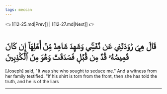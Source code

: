 ```yaml
---
tags: meccan
---
```


👈 [[12-25.md|Prev]] | [[12-27.md|Next]] 👉

# قَالَ هِيَ رَٰوَدَتۡنِي عَن نَّفۡسِيۚ وَشَهِدَ شَاهِدٞ مِّنۡ أَهۡلِهَآ إِن كَانَ قَمِيصُهُۥ قُدَّ مِن قُبُلٖ فَصَدَقَتۡ وَهُوَ مِنَ ٱلۡكَٰذِبِينَ

[Joseph] said, "It was she who sought to seduce me." And a witness from her family testified. "If his shirt is torn from the front, then she has told the truth, and he is of the liars

---

